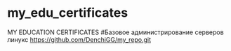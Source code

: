 # my_edu_certificates
MY EDUCATION CERTIFICATES
#Базовое администрирование серверов линукс
https://github.com/DenchiGG/my_repo.git
